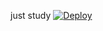 just study
[![Deploy](https://www.herokucdn.com/deploy/button.png)](https://heroku.com/deploy?template=https://github.com/VerSign010/goproxy-heroku)

